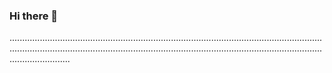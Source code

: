### Hi there 👋

................................................................................................................................................................................................................................................................................
